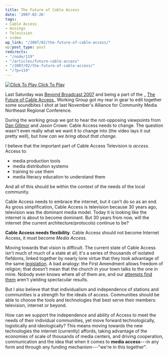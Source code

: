 ```yaml
---
title: The Future of Cable Access
date: '2007-02-26'
tags:
- Cable Access
- musings
- Television
- video
wp_link: "/2007/02/the-future-of-cable-access/"
wp:post_type: post
redirects:
- "/node/119"
- "/articles/future-cable-access"
- "/2007/02/the-future-of-cable-access/"
- "/?p=119"
---
```


[ ![](http://blip.tv/file/get/Bensheldon-WhatIsTheFutureOfCableAccessTV720.flv.jpg "Click To Play") ](http://blip.tv/file/get/Bensheldon-WhatIsTheFutureOfCableAccessTV720.flv)
[Click To Play](http://blip.tv/file/get/Bensheldon-WhatIsTheFutureOfCableAccessTV720.flv)

Last Saturday was [Beyond Broadcast 2007](http://beyondbroadcast.net/) and being a part of the _ [The Future of Cable Access](http://beyondbroadcast.net/wiki07/index.php?title=Working_Groups#The_Future_of_Public_Access_-_Held_in_The_Whitaker_Building_.28Bldg._56.29.2C_Room_169)_ Working Group got my rear in gear to edit together some soundbites I shot at last November's Alliance for Community Media Northeast Regional Conference.

During the working group we got to hear the not-opposing viewpoints from [Dan Gillmor](http://citmedia.org/blog/2007/02/21/beyond-broadcast-future-of-public-access-tv) and Jason Crowe: Cable Access needs to change. The question wasn't even really what we want it to change into (the video lays it out pretty well), but _how can we bring about that change_.

I believe that the important part of Cable Access Television is _access_. Access to:

- media production tools
- media distribution systems
- training to use them
- media literacy education to understand them

And all of this should be within the context of the needs of the local community.

Cable Access needs to embrace the internet, but it can't do so as an end. As gross simplification, Cable Access is television because 30 years ago, television was the dominant media model. Today it is looking like the internet is about to become dominant. But 30 years from now, will the internet (the current architecture/protocols) continue to be?

**Cable Access needs flexibility**. Cable Access should not become Internet Access, it must become _Media Access_.

Moving towards that vision is difficult. The current state of Cable Access isn't much of much of a state at all; it's a series of thousands of isolated fiefdoms, linked together by nearly lone virtue that they took advantage of the same [legislation](http://en.wikipedia.org/wiki/1984_Cable_Franchise_Policy_and_Communications_Act). A bad analogy: the First Amendment allows freedom of religion; that doesn't mean that the church in your town talks to the one in mine. Nobody even knows where all of them are, and our [attempts find them](http://mappingaccess.com) aren't yielding spectacular results.

But I also believe that that individualism and independence of stations and communities is a strength for the ideals of access. Communities should be able to choose the tools and technologies that best serve their members: television, internet or beyond.

How can we support the independence and ability of Access to meet the needs of their individual communities, yet move forward technologically, logistically and ideologically? This means moving towards the new technologies the internet (currently) affords, taking advantage of the economies of scale of thousands of media centers, and driving cooperation, communication and the idea that when it comes to **media access**---in any form and through any funding mechanism---"we're in this together".
